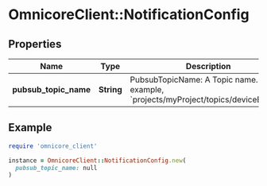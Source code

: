 # OmnicoreClient::NotificationConfig

## Properties

| Name | Type | Description | Notes |
| ---- | ---- | ----------- | ----- |
| **pubsub_topic_name** | **String** | PubsubTopicName: A Topic name. For example, &#x60;projects/myProject/topics/deviceEvents&#x60;. | [optional] |

## Example

```ruby
require 'omnicore_client'

instance = OmnicoreClient::NotificationConfig.new(
  pubsub_topic_name: null
)
```

